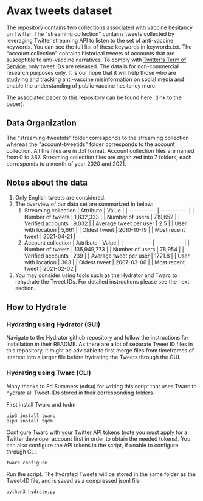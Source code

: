 # Avax tweets dataset
The repository contains two collections associated with vaccine hesitancy on Twitter. The "streaming collection" contains tweets collected by leveraging Twitter streaming API to listen to the set of anti-vaccine keywords. You can see the full list of these keywords in keywords.txt. The "account collection" contains historical tweets of accounts that are susceptible to anti-vaccine narratives. To comply with [Twitter's Term of Service](https://twitter.com/en/tos), only tweet IDs are released. The data is for non-commercial research purposes only. It is our hope that it will help those who are studying and tracking anti-vaccine misinformation on social media and enable the understanding of public vaccine hesitancy more.

The associated paper to this repository can be found here: (link to the paper).

## Data Organization
The "streaming-tweetids" folder corresponds to the streaming collection whereas the "account-tweetids" folder corresponds to the account collection. All the files are in .txt format. Account collection files are named from 0 to 387. Streaming collection files are organized into 7 folders, each corresponds to a month of year 2020 and 2021.

## Notes about the data
1. Only English tweets are considered.
2. The overview of our data set are summarized in below:
   1. Streaming collection
        | Attribute      | Value |
        | ----------- | ----------- |
        | Number of tweets      | 1,832,333 |
        | Number of users   | 719,652 |
        | Verified accounts      | 9,032 |
        | Average tweet per user   | 2.5 |
        | User with location      | 5,661 |
        | Oldest tweet   | 2010-10-19 |
        | Most recent tweet   | 2021-04-21 |
    1. Account collection
        | Attribute      | Value |
        | ----------- | ----------- |
        | Number of tweets      | 135,949,773 |
        | Number of users   | 78,954 |
        | Verified accounts      | 239 |
        | Average tweet per user   | 1721.8 |
        | User with location      | 363 |
        | Oldest tweet   | 2007-03-06 |
        | Most recent tweet   | 2021-02-02 |
3. You may consider using tools such as the Hydrator and Twarc to rehydrate the Tweet IDs. For detailed instructions please see the next section.

## How to Hydrate
### Hydrating using Hydrator (GUI)
Navigate to the Hydrator github repository and follow the instructions for installation in their README. As there are a lot of separate Tweet ID files in this repository, it might be advisable to first merge files from timeframes of interest into a larger file before hydrating the Tweets through the GUI.

### Hydrating using Twarc (CLI)
Many thanks to Ed Summers (edsu) for writing this script that uses Twarc to hydrate all Tweet-IDs stored in their corresponding folders.

First install Twarc and tqdm
```
pip3 install twarc
pip3 install tqdm
```

Configure Twarc with your Twitter API tokens (note you must apply for a Twitter developer account first in order to obtain the needed tokens). You can also configure the API tokens in the script, if unable to configure through CLI.
```
twarc configure
```
Run the script. The hydrated Tweets will be stored in the same folder as the Tweet-ID file, and is saved as a compressed jsonl file
```
python3 hydrate.py
```